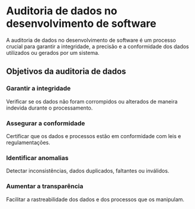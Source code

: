 # Auditoria de dados no desenvolvimento de software

A auditoria de dados no desenvolvimento de software é um processo crucial para garantir a integridade, a precisão e a conformidade dos dados utilizados ou gerados por um sistema.

## Objetivos da auditoria de dados

### Garantir a integridade
Verificar se os dados não foram corrompidos ou alterados de maneira indevida durante o processamento.

### Assegurar a conformidade
Certificar que os dados e processos estão em conformidade com leis e regulamentações.

### Identificar anomalias
Detectar inconsistências, dados duplicados, faltantes ou inválidos.

### Aumentar a transparência
Facilitar a rastreabilidade dos dados e dos processos que os manipulam.
